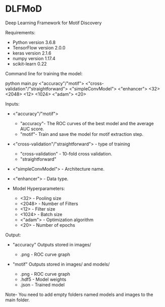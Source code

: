 # DLFMoD
Deep Learning Framework for Motif Discovery

Requirements:
* Python version 3.6.8
* TensorFlow version 2.0.0
* keras version 2.1.6
* numpy version 1.17.4
* scikit-learn 0.22

Command line for training the model:

python main.py <"accuracy"/"motif"> <"cross-validation"/"straightforward"> <"simpleConvModel"> <"enhancer"> <32> <2048> <12> <1024> <"adam"> <20>

Inputs:
* <"accuracy"/"motif">
  * "accuracy"- The ROC curves of the best model and the average AUC score.
  * "motif"- Train and save the model for motif extraction step.
  
* <"cross-validation"/"straightforward"> - type of training
  * "cross-validation" - 10-fold cross validation.
  * "straightforward"
  
* <"simpleConvModel"> - Architecture name.

* <"enhancer"> - Data type.

* Model Hyperparameters:
  * <32> - Pooling size
  * <2048> - Number of Filters
  * <12> - Filter size
  * <1024> - Batch size
  * <"adam"> - Optimization algorithm
  * <20> - Number of epochs

Output:

* "accuracy" Outputs stored in images/
  * .png - ROC curve graph
 
* "motif" Outputs stored in images/ and models/
  * .png - ROC curve graph
  * .hdf5 - Model weights
  * .json - Trained model

Note- You need to add empty folders named models and images to the main folder.
